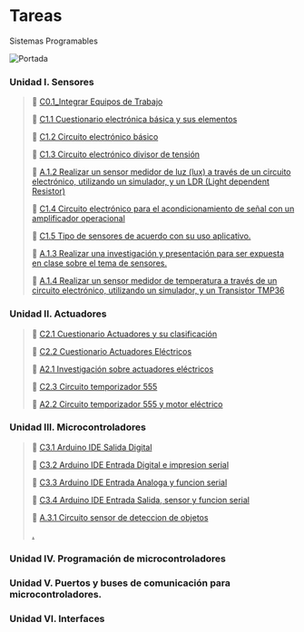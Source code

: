 # Tareas
Sistemas Programables

![Portada](https://github.com/ShaaronPR/Tareas/blob/main/img/Picture1%20-%20Copy.png)


### Unidad I. Sensores
> :page_with_curl: [C0.1_Integrar Equipos de Trabajo](https://github.com/ShaaronPR/Sistemas-Programables/blob/main/C0.1_TituloActividad_NombreAlumno.md)
> 
> :page_with_curl: [C1.1 Cuestionario electrónica básica y sus elementos](https://github.com/ShaaronPR/Tareas/blob/main/blog/C1.1_Cuestionario_electr%C3%B3nica_b%C3%A1sica_y_sus_elementos-Porras_Rangel_Shaaron.md)
> 
> :page_with_curl: [C1.2 Circuito electrónico básico](https://github.com/ShaaronPR/Tareas/blob/main/blog/C1.2_Circuito_electr%C3%B3nico_b%C3%A1sico-Porras_Rangel_Shaaron.md)
> 
> :page_with_curl: [C1.3 Circuito electrónico divisor de tensión](https://github.com/ShaaronPR/Tareas/blob/main/blog/C1.3_Circuito_electr%C3%B3nico_divisor_de_tensi%C3%B3n_ShaaronPorras.md)
> 
> 📖 [A.1.2 Realizar un sensor medidor de luz (lux) a través de un circuito electrónico, utilizando un simulador, y un LDR (Light dependent Resistor)](https://github.com/ShaaronPR/Tareas/blob/main/docs/A1.2_ShaaronPorras_Sistematicos.md)
> 
> :page_with_curl: [C1.4 Circuito electrónico para el acondicionamiento de señal con un amplificador operacional](https://github.com/ShaaronPR/Tareas/blob/main/blog/C1.4_Circuito_electr%C3%B3nico_para_el_acondicionamiento_de_se%C3%B1al_con_un_amplificador_operacional_ShaaronPorras.md)
>
> :page_with_curl: [C1.5 Tipo de sensores de acuerdo con su uso aplicativo.](https://github.com/ShaaronPR/Tareas/blob/main/blog/C1.5_Tipo_de_sensores_de_acuerdo_con_su_uso_aplicativo_ShaaronPorras.md)
> 
> 📖 [A.1.3  Realizar una investigación y presentación para ser expuesta en clase sobre el tema de sensores.](https://github.com/ShaaronPR/Sistemas-Programables/blob/main/A1.3_NombreApellido_Sistematicos.md)
> 
> 📖 [A.1.4 Realizar un sensor medidor de temperatura a través de un circuito electrónico, utilizando un simulador, y un Transistor TMP36](https://github.com/ShaaronPR/Sistemas-Programables/blob/main/A1.4_NombreApellido_Sistematicos.md)
> 

### Unidad II. Actuadores
> 📑 [C2.1 Cuestionario Actuadores y su clasificación](https://github.com/ShaaronPR/Tareas/blob/main/blog/C2.1_Cuestionario_Actuadores_y_su_clasificaci%C3%B3n-ShaaronPorras.md)
> 
> 📑 [C2.2 Cuestionario Actuadores Eléctricos](https://github.com/ShaaronPR/Tareas/blob/main/blog/C2.2_Cuestionario_Actuadores_El%C3%A9ctricos-ShaaronPorras.md)
> 
> 📖 [A2.1 Investigación sobre actuadores eléctricos](https://github.com/ShaaronPR/Sistemas-Programables/blob/main/A2.1_NombreApellido_Sistematicos.md) 
> 
> 📑 [C2.3 Circuito temporizador 555](https://github.com/ShaaronPR/Tareas/blob/main/blog/C2.3_Circuito_temporizador_555-ShaaronPorras.md)
> 
> 📖 [A2.2 Circuito temporizador 555 y motor eléctrico](http://github.com/ShaaronPR/Sistemas-Programables/blob/main/A2.2_NombreApellido_Sistematicos.md)
> 

### Unidad III. Microcontroladores
>
> 📑 [C3.1 Arduino IDE Salida Digital](https://github.com/ShaaronPR/Tareas/blob/main/blog/C3.1_Arduino_IDE_Salida_Digital.md)
>
> 📑 [C3.2 Arduino IDE Entrada Digital e impresion serial]()
>
> 📑 [C3.3 Arduino IDE Entrada Analoga y funcion serial]()
> 
> 📑 [C3.4 Arduino IDE Entrada Salida, sensor y funcion serial]()
> 
> 📖 [A.3.1 Circuito sensor de deteccion de objetos]()
> 
> [.]()
> 
### Unidad IV. Programación de microcontroladores

### Unidad V. Puertos y buses de comunicación para microcontroladores.

### Unidad VI. Interfaces
